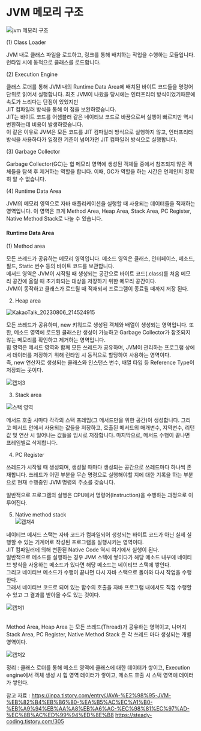 <h1>JVM 메모리  구조</h1>

![jvm 메모리 구조](https://github.com/JSON-loading-and-unloading/Optimizing-Java/assets/106163272/bc42c225-51d6-4c8c-84d4-5a9f21bf86ac)



(1) Class Loader</br>

JVM 내로 클래스 파일을 로드하고, 링크를 통해 배치하는 작업을 수행하는 모듈입니다. 런타임 시에 동적으로 클래스를 로드합니다.</br>

(2) Execution Engine</br>

클래스 로더를 통해 JVM 내의 Runtime Data Area에 배치된 바이트 코드들을 명렁어 단위로 읽어서 실행합니다. 최초 JVM이 나왔을 당시에는 인터프리터 방식이었기때문에 속도가 느리다는 단점이 있었지만</br> JIT 컴파일러 방식을 통해 이 점을 보완하였습니다.</br>
JIT는 바이트 코드를 어셈블러 같은 네이티브 코드로 바꿈으로써 실행이 빠르지만 역시 변환하는데 비용이 발생하였습니다. </br>
이 같은 이유로 JVM은 모든 코드를 JIT 컴파일러 방식으로 실행하지 않고, 인터프리터 방식을 사용하다가 일정한 기준이 넘어가면 JIT 컴파일러 방식으로 실행합니다.</br>


(3) Garbage Collector</br>

Garbage Collector(GC)는 힙 메모리 영역에 생성된 객체들 중에서 참조되지 않은 객체들을 탐색 후 제거하는 역할을 합니다. 이때, GC가 역할을 하는 시간은 언제인지 정확히 알 수 없습니다.</br>

(4) Runtime Data Area</br>

JVM의 메모리 영역으로 자바 애플리케이션을 실행할 때 사용되는 데이터들을 적재하는 영역입니다. 이 영역은 크게 Method Area, Heap Area, Stack Area, PC Register, Native Method Stack로 나눌 수 있습니다.</br>

<h4>Runtime Data Area</h4>

(1) Method area </br>

모든 쓰레드가 공유하는 메모리 영역입니다. 메소드 영역은 클래스, 인터페이스, 메소드, 필드, Static 변수 등의 바이트 코드를 보관합니다.</br>
메서드 영역은 JVM이 시작될 때 생성되는 공간으로 바이트 코드(.class)를 처음 메모리 공간에 올릴 때 초기화되는 대상을 저장하기 위한 메모리 공간이다.</br>
JVM이 동작하고 클래스가 로드될 때 적재되서 프로그램이 종료될 때까지 저장 된다.</br>

2. Heap area</br>

![KakaoTalk_20230806_214524915](https://github.com/JSON-loading-and-unloading/Optimizing-Java/assets/106163272/38e65cb8-9dc0-4fbc-bf1a-ba3ee916abc9)</br>


모든 쓰레드가 공유하며, new 키워드로 생성된 객체와 배열이 생성되는 영역입니다. 또한, 메소드 영역에 로드된 클래스만 생성이 가능하고 Garbage Collector가 참조되지 않는 메모리를 확인하고 제거하는 영역입니다.</br>
힙 영역은 메서드 영역와 함께 모든 쓰레드가 공유하며, JVM이 관리하는 프로그램 상에서 데이터를 저장하기 위해 런타임 시 동적으로 할당하여 사용하는 영역이다.</br>
즉, new 연산자로 생성되는 클래스와 인스턴스 변수, 배열 타입 등 Reference Type이 저장되는 곳이다.</br>

![캡처3](https://github.com/JSON-loading-and-unloading/Optimizing-Java/assets/106163272/280c48d7-3c42-47fb-9e10-5c31ada96c71)



3. Stack area </br>

![스택 영역](https://github.com/JSON-loading-and-unloading/Optimizing-Java/assets/106163272/30813718-b260-44b8-b0bd-40dd1cf51df8)</br>


메서드 호출 시마다 각각의 스택 프레임(그 메서드만을 위한 공간)이 생성합니다. 그리고 메서드 안에서 사용되는 값들을 저장하고, 호출된 메서드의 매개변수, 지역변수, 리턴 값 및 연산 시 일어나는 값들을 임시로 저장합니다. 마지막으로, 메서드 수행이 끝나면 프레임별로 삭제합니다.</br>



4. PC Register</br>

쓰레드가 시작될 때 생성되며, 생성될 때마다 생성되는 공간으로 쓰레드마다 하나씩 존재합니다. 쓰레드가 어떤 부분을 무슨 명령으로 실행해야할 지에 대한 기록을 하는 부분으로 현재 수행중인 JVM 명령의 주소를 갖습니다.</br>

일반적으로 프로그램의 실행은 CPU에서 명령어(Instruction)을 수행하는 과정으로 이루어진다.</br>


5. Native method stack</br>
![캡처4](https://github.com/JSON-loading-and-unloading/Optimizing-Java/assets/106163272/ec1d283c-b640-47b9-8e6d-a8d230653ba6)

네이티브 메서드 스택는 자바 코드가 컴파일되어 생성되는 바이트 코드가 아닌 실제 실행할 수 있는 기계어로 작성된 프로그램을 실행시키는 영역이다.</br>
JIT 컴파일러에 의해 변환된 Native Code 역시 여기에서 실행이 된다. </br>
일반적으로 메소드를 실행하는 경우 JVM 스택에 쌓이다가 해당 메소드 내부에 네이티브 방식을 사용하는 메소드가 있다면 해당 메소드는 네이티브 스택에 쌓인다.</br>
그리고 네이티브 메소드가 수행이 끝나면 다시 자바 스택으로 돌아와 다시 작업을 수행한다.</br>
그래서 네이티브 코드로 되어 있는 함수의 호출을 자바 프로그램 내에서도 직접 수행할 수 있고 그 결과를 받아올 수도 있는 것이다.</br>

 



![캡처1](https://github.com/JSON-loading-and-unloading/Optimizing-Java/assets/106163272/9d24a645-5319-4cdd-a6fe-912b9130bc6f)</br>

</br>
 Method Area, Heap Area 는 모든 쓰레드(Thread)가 공유하는 영역이고, 나머지 Stack Area, PC Register, Native Method Stack 은 각 쓰레드 마다 생성되는 개별 영역이다.</br>

![캡처2](https://github.com/JSON-loading-and-unloading/Optimizing-Java/assets/106163272/7d90c600-0d40-4abb-8a60-de3d348baebc)

정리 : 클래스 로더를 통해 메소드 영역에 클래스에 대한 데이터가 쌓이고, Execution engine에서 객체 생성 시 힙 영역 데이터가 쌓이고, 메소드 호출 시 스택 영역에 데이터가 쌓인다.

참고 자료 : https://inpa.tistory.com/entry/JAVA-%E2%98%95-JVM-%EB%82%B4%EB%B6%80-%EA%B5%AC%EC%A1%B0-%EB%A9%94%EB%AA%A8%EB%A6%AC-%EC%98%81%EC%97%AD-%EC%8B%AC%ED%99%94%ED%8E%B8
https://steady-coding.tistory.com/305




